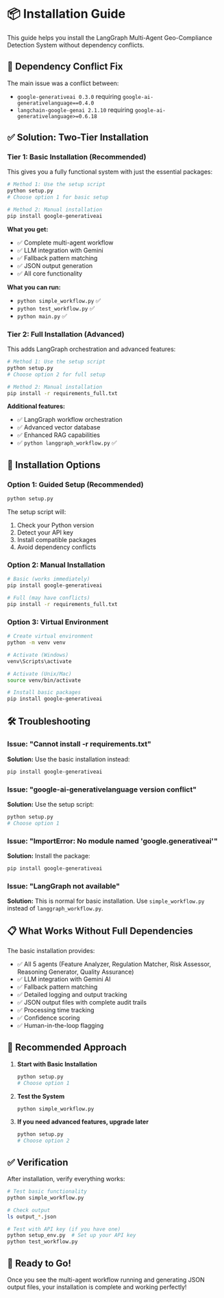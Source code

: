 # 📦 Installation Guide

This guide helps you install the LangGraph Multi-Agent Geo-Compliance Detection System without dependency conflicts.

## 🚨 Dependency Conflict Fix

The main issue was a conflict between:
- `google-generativeai 0.3.0` requiring `google-ai-generativelanguage==0.4.0`
- `langchain-google-genai 2.1.10` requiring `google-ai-generativelanguage>=0.6.18`

## ✅ Solution: Two-Tier Installation

### Tier 1: Basic Installation (Recommended)

This gives you a fully functional system with just the essential packages:

```bash
# Method 1: Use the setup script
python setup.py
# Choose option 1 for basic setup

# Method 2: Manual installation
pip install google-generativeai
```

**What you get:**
- ✅ Complete multi-agent workflow
- ✅ LLM integration with Gemini
- ✅ Fallback pattern matching
- ✅ JSON output generation
- ✅ All core functionality

**What you can run:**
- `python simple_workflow.py` ✅
- `python test_workflow.py` ✅
- `python main.py` ✅

### Tier 2: Full Installation (Advanced)

This adds LangGraph orchestration and advanced features:

```bash
# Method 1: Use the setup script
python setup.py
# Choose option 2 for full setup

# Method 2: Manual installation
pip install -r requirements_full.txt
```

**Additional features:**
- ✅ LangGraph workflow orchestration
- ✅ Advanced vector database
- ✅ Enhanced RAG capabilities
- ✅ `python langgraph_workflow.py` ✅

## 🔧 Installation Options

### Option 1: Guided Setup (Recommended)
```bash
python setup.py
```
The setup script will:
1. Check your Python version
2. Detect your API key
3. Install compatible packages
4. Avoid dependency conflicts

### Option 2: Manual Installation
```bash
# Basic (works immediately)
pip install google-generativeai

# Full (may have conflicts)
pip install -r requirements_full.txt
```

### Option 3: Virtual Environment
```bash
# Create virtual environment
python -m venv venv

# Activate (Windows)
venv\Scripts\activate

# Activate (Unix/Mac)
source venv/bin/activate

# Install basic packages
pip install google-generativeai
```

## 🛠️ Troubleshooting

### Issue: "Cannot install -r requirements.txt"
**Solution:** Use the basic installation instead:
```bash
pip install google-generativeai
```

### Issue: "google-ai-generativelanguage version conflict"
**Solution:** Use the setup script:
```bash
python setup.py
# Choose option 1
```

### Issue: "ImportError: No module named 'google.generativeai'"
**Solution:** Install the package:
```bash
pip install google-generativeai
```

### Issue: "LangGraph not available"
**Solution:** This is normal for basic installation. Use `simple_workflow.py` instead of `langgraph_workflow.py`.

## 📋 What Works Without Full Dependencies

The basic installation provides:
- ✅ All 5 agents (Feature Analyzer, Regulation Matcher, Risk Assessor, Reasoning Generator, Quality Assurance)
- ✅ LLM integration with Gemini AI
- ✅ Fallback pattern matching
- ✅ Detailed logging and output tracking
- ✅ JSON output files with complete audit trails
- ✅ Processing time tracking
- ✅ Confidence scoring
- ✅ Human-in-the-loop flagging

## 🎯 Recommended Approach

1. **Start with Basic Installation**
   ```bash
   python setup.py
   # Choose option 1
   ```

2. **Test the System**
   ```bash
   python simple_workflow.py
   ```

3. **If you need advanced features, upgrade later**
   ```bash
   python setup.py
   # Choose option 2
   ```

## ✅ Verification

After installation, verify everything works:

```bash
# Test basic functionality
python simple_workflow.py

# Check output
ls output_*.json

# Test with API key (if you have one)
python setup_env.py  # Set up your API key
python test_workflow.py
```

## 🚀 Ready to Go!

Once you see the multi-agent workflow running and generating JSON output files, your installation is complete and working perfectly!
